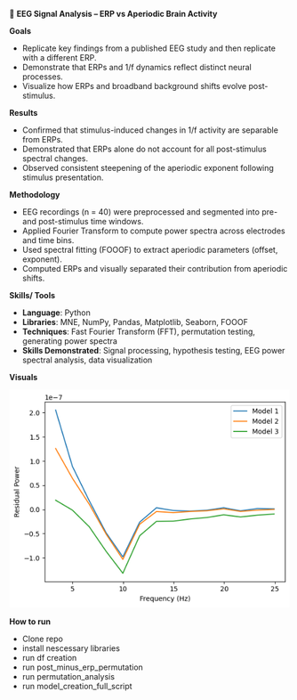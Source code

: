 🧠  **EEG Signal Analysis – ERP vs Aperiodic Brain Activity**

**Goals**
+ Replicate key findings from a published EEG study and then replicate with a different ERP.
+ Demonstrate that ERPs and 1/f dynamics reflect distinct neural processes.
+ Visualize how ERPs and broadband background shifts evolve post-stimulus. 
  
**Results**
+ Confirmed that stimulus-induced changes in 1/f activity are separable from ERPs.  
+ Demonstrated that ERPs alone do not account for all post-stimulus spectral changes.
+ Observed consistent steepening of the aperiodic exponent following stimulus presentation.
  
**Methodology**
+ EEG recordings (n = 40) were preprocessed and segmented into pre- and post-stimulus time windows.
+ Applied Fourier Transform to compute power spectra across electrodes and time bins.
+ Used spectral fitting (FOOOF) to extract aperiodic parameters (offset, exponent).
+ Computed ERPs and visually separated their contribution from aperiodic shifts.

**Skills/ Tools**
+ ****Language****: Python
+ ****Libraries****: MNE, NumPy, Pandas, Matplotlib, Seaborn, FOOOF
+ ****Techniques****: Fast Fourier Transform (FFT), permutation testing, generating power spectra
+ ****Skills Demonstrated****: Signal processing, hypothesis testing, EEG power spectral analysis, data visualization

**Visuals**

![Model Residuals](Assets/residuals_plot.png)
 
**How to run**
+ Clone repo
+ install nescessary libraries
+ run df creation
+ run post_minus_erp_permutation
+ run permutation_analysis
+ run model_creation_full_script
  
